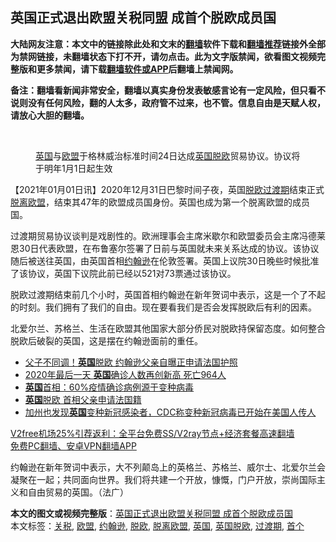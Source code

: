  <h2>英国正式退出欧盟关税同盟 成首个脱欧成员国</h2> <p class="notice"><b>大陆网友注意：本文中的链接除此处和文末的<a href="https://github.com/bannedbook/fanqiang" >翻墙</a>软件下载和<a href="https://github.com/killgcd/justmysocks/blob/master/README.md">翻墙推荐</a>链接外全部为禁网链接，未翻墙状态下打不开，请勿点击。此为文字版禁闻，欲看图文视频完整版和更多禁闻，请下载<a href="https://github.com/bannedbook/fanqiang">翻墙软件或APP</a>后翻墙上禁闻网。</p><p>备注：翻墙看新闻非常安全，翻墙以真实身份发表敏感言论有一定风险，但只看不说则没有任何风险，翻的人太多，政府管不过来，也不管。信息自由是天赋人权，请放心大胆的翻墙。</b></p>  <div class="entry"> <br /> <figure><figcaption class="wp-caption-text"><a href="https://www.bannedbook.org/bnews/tag/%e8%8b%b1%e5%9b%bd/" class="st_tag internal_tag" rel="tag" title="标签 英国 下的日志">英国</a>与<a href="https://www.bannedbook.org/bnews/tag/%e6%ac%a7%e7%9b%9f/" class="st_tag internal_tag" rel="tag" title="标签 欧盟 下的日志">欧盟</a>于格林威治标准时间24日达成<a href="https://www.bannedbook.org/bnews/tag/%E8%8B%B1%E5%9B%BD%E8%84%B1%E6%AC%A7/" class="st_tag internal_tag" rel="tag" title="标签 英国脱欧 下的日志">英国脱欧</a>贸易协议。协议将于明年1月1日起生效</figcaption></figure> <p>【2021年01月01日讯】2020年12月31日巴黎时间子夜，英国<a href="https://www.bannedbook.org/bnews/tag/%E8%84%B1%E6%AC%A7/" class="st_tag internal_tag" rel="tag" title="标签 脱欧 下的日志">脱欧</a><a href="https://www.bannedbook.org/bnews/tag/%E8%BF%87%E6%B8%A1%E6%9C%9F/" class="st_tag internal_tag" rel="tag" title="标签 过渡期 下的日志">过渡期</a>结束正式<a href="https://www.bannedbook.org/bnews/tag/%E8%84%B1%E7%A6%BB%E6%AC%A7%E7%9B%9F/" class="st_tag internal_tag" rel="tag" title="标签 脱离欧盟 下的日志">脱离欧盟</a>，结束其47年的欧盟成员国身份。英国也成为第一个脱离欧盟的成员国。</p> <p>过渡期贸易协议谈判是戏剧性的。欧洲理事会主席米歇尔和欧盟委员会主席冯德莱恩30日代表欧盟，在布鲁塞尔签署了日前与英国就未来关系达成的协议。该协议随后被送往英国，由英国首相<a href="https://www.bannedbook.org/bnews/tag/%e7%ba%a6%e7%bf%b0%e9%80%8a/" class="st_tag internal_tag" rel="tag" title="标签 约翰逊 下的日志">约翰逊</a>在伦敦签署。英国上议院30日晚些时候批准了该协议，英国下议院此前已经以521对73票通过该协议。</p> <p>脱欧过渡期结束前几个小时，英国首相约翰逊在新年贺词中表示，这是一个了不起的时刻。我们拥有了我们的自由。现在要看我们是否会发挥脱欧后有利的因素。</p>  <p>北爱尔兰、苏格兰、生活在欧盟其他国家大部分侨民对脱欧持保留态度。如何整合脱欧后破裂的英国，这是摆在约翰逊面前的重任。</p> <ul class='op-related-articles' title='相关阅读'> <li><a href='https://www.bannedbook.org/bnews/comments/20210101/1458924.html' target='_blank'>父子不同调！<b>英国</b>脱欧 约翰逊父亲自曝正申请法国护照</a></li> <li><a href='https://www.bannedbook.org/bnews/comments/20210101/1458848.html' target='_blank'>2020年最后一天 <b>英国</b>确诊人数再创新高 死亡964人</a></li> <li><a href='https://www.bannedbook.org/bnews/comments/20210101/1458843.html' target='_blank'><b>英国</b>首相：60%疫情确诊病例源于变种病毒</a></li> <li><a href='https://www.bannedbook.org/bnews/worldnews/20210101/1458832.html' target='_blank'><b>英国</b>脱欧 首相父亲申请法国籍</a></li> <li><a href='https://www.bannedbook.org/bnews/worldnews/usa/20210101/1458827.html' target='_blank'>加州也发现<b>英国</b>变种新冠感染者，CDC称变种新冠病毒已开始在美国人传人</a></li> </ul> <p class="texttj"> <a href="https://www.bannedbook.org/forum23/topic22702.html" target="_blank">V2free机场25%引荐返利：全平台免费SS/V2ray节点+经济套餐高速翻墙</a><br/> <a href="https://github.com/bannedbook/fanqiang/wiki/%E7%A6%81%E9%97%BB%E7%BD%91%E5%AE%89%E5%8D%93%E7%BF%BB%E5%A2%99%E6%96%B0%E9%97%BBAPP" target="_blank">免费PC翻墙、安卓VPN翻墙APP</a></p><p>约翰逊在新年贺词中表示，大不列颠岛上的英格兰、苏格兰、威尔士、北爱尔兰会凝聚在一起；共同面向世界。我们将共建一个开放，慷慨，门户开放，崇尚国际主义和自由贸易的英国。（法广）</p><a name='sharetosocial'></a>       <div><b>本文的图文或视频完整版</b>：<a href='https://www.bannedbook.org/bnews/comments/20210101/1458925.html'>英国正式退出欧盟关税同盟 成首个脱欧成员国</a></div>  </div><!--END ENTRY--> <div class="postfooter"> <div>本文标签：<a href="https://www.bannedbook.org/bnews/tag/%e5%85%b3%e7%a8%8e/" rel="tag">关税</a>, <a href="https://www.bannedbook.org/bnews/tag/%e6%ac%a7%e7%9b%9f/" rel="tag">欧盟</a>, <a href="https://www.bannedbook.org/bnews/tag/%e7%ba%a6%e7%bf%b0%e9%80%8a/" rel="tag">约翰逊</a>, <a href="https://www.bannedbook.org/bnews/tag/%E8%84%B1%E6%AC%A7/" rel="tag">脱欧</a>, <a href="https://www.bannedbook.org/bnews/tag/%E8%84%B1%E7%A6%BB%E6%AC%A7%E7%9B%9F/" rel="tag">脱离欧盟</a>, <a href="https://www.bannedbook.org/bnews/tag/%e8%8b%b1%e5%9b%bd/" rel="tag">英国</a>, <a href="https://www.bannedbook.org/bnews/tag/%E8%8B%B1%E5%9B%BD%E8%84%B1%E6%AC%A7/" rel="tag">英国脱欧</a>, <a href="https://www.bannedbook.org/bnews/tag/%E8%BF%87%E6%B8%A1%E6%9C%9F/" rel="tag">过渡期</a>, <a href="https://www.bannedbook.org/bnews/tag/%E9%A6%96%E4%B8%AA/" rel="tag">首个</a></div>  </div><!--END POSTFOOTER--> 